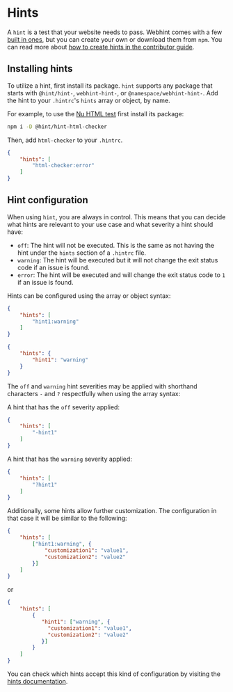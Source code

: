 # Hints

A `hint` is a test that your website needs to pass. Webhint comes with
a few [built in ones][hints], but you can create your own or download
them from `npm`. You can read more about [how to create hints in the
contributor guide][how to hint].

## Installing hints

To utilize a hint, first install its package. `hint` supports any
package that starts with `@hint/hint-`, `webhint-hint-`, or
`@namespace/webhint-hint-`. Add the hint to your `.hintrc`'s `hints`
array or object, by name.

For example, to use the [Nu HTML test][html-checker] first install its
package:

```bash
npm i -D @hint/hint-html-checker
```

Then, add `html-checker` to your `.hintrc`.

```json
{
    "hints": [
        "html-checker:error"
    ]
}
```

## Hint configuration

When using `hint`, you are always in control. This means that you can
decide what hints are relevant to your use case and what severity a hint
should have:

* `off`: The hint will not be executed. This is the same as not having
  the hint under the `hints` section of a `.hintrc` file.
* `warning`: The hint will be executed but it will not change the exit
  status code if an issue is found.
* `error`: The hint will be executed and will change the exit status
  code to `1` if an issue is found.

Hints can be configured using the array or object syntax:

```json
{
    "hints": [
        "hint1:warning"
    ]
}
```

```json
{
    "hints": {
        "hint1": "warning"
    }
}
```

The `off` and `warning` hint severities may be applied with shorthand
characters `-` and `?` respectfully when using the array syntax:

A hint that has the `off` severity applied:

```json
{
    "hints": [
        "-hint1"
    ]
}
```

A hint that has the `warning` severity applied:

```json
{
    "hints": [
        "?hint1"
    ]
}
```

Additionally, some hints allow further customization. The configuration
in that case it will be similar to the following:

```json
{
    "hints": [
        ["hint1:warning", {
            "customization1": "value1",
            "customization2": "value2"
        }]
    ]
}
```

or

```json
{
    "hints": [
        {
           "hint1": ["warning", {
             "customization1": "value1",
             "customization2": "value2"
           }]
        }
    ]
}
```

You can check which hints accept this kind of configuration by
visiting the [hints documentation][hints].

<!-- Link labels: -->

[hints]: ../hints/index.md
[how to hint]: ../../contributor-guide/how-to/hint.md
[html-checker]: https://webhint.io/docs/user-guide/hints/hint-html-checker/
